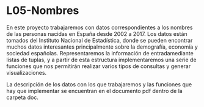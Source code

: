 # L05-Nombres

En  este  proyecto  trabajaremos  con  datos  correspondientes  a  los  nombres  de  las  personas  nacidas  en España desde 2002 a 2017. Los datos están tomados del Instituto Nacional de Estadística, donde se pueden encontrar muchos datos interesantes principalmente sobre la demografía, economía y sociedad españolas. Representaremos  la  información  de  entradamediante  listas  de  tuplas,  y  a  partir  de  esta  estructura implementaremos  una  serie  de  funciones  que  nos  permitirán  realizar  varios  tipos  de  consultas  y  generar visualizaciones.

La descripción de los datos con los que trabajaremos y las funciones que hay que implementar se encuentran en el documento pdf dentro de la carpeta doc.